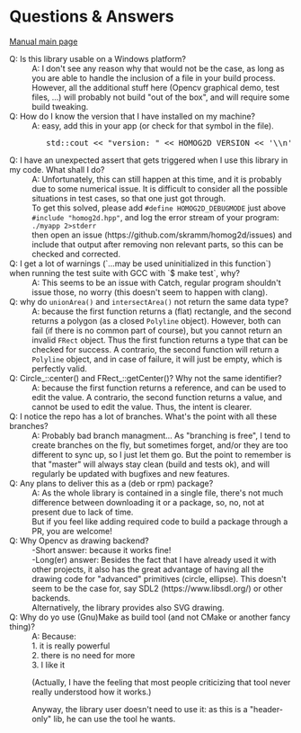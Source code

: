 # Questions & Answers

[Manual main page](homog2d_manual.md)

<dl>
<dt>
Q: Is this library usable on a Windows platform?
</dt>
<dd>
A: I don't see any reason why that would not be the case, as long as you are able to handle the inclusion of a file in your build process.
However, all the additional stuff here (Opencv graphical demo, test files, ...) will probably not build "out of the box", and will require some build tweaking.
</dd>

<dt>
Q: How do I know the version that I have installed on my machine?
</dt>
<dd>
A: easy, add this in your app (or check for that symbol in the file).
<pre>
   std::cout << "version: " << HOMOG2D_VERSION << '\\n';
</pre>
</dd>

<a name="assert_trigger"></a>
<dt>
Q: I have an unexpected assert that gets triggered when I use this library in my code.
What shall I do?
</dt>
<dd>
A: Unfortunately, this can still happen at this time, and it is probably due to some numerical issue.
It is difficult to consider all the possible situations in test cases, so that one just got through.<br>
To get this solved,
please add <code>#define HOMOG2D_DEBUGMODE</code> just above <code>#include "homog2d.hpp"</code>,
and log the error stream of your program:<br>
<code>./myapp 2>stderr</code><br>
then open an issue (https://github.com/skramm/homog2d/issues) and include that output after removing non relevant parts, so this can be checked and corrected.
</dd>

<dt>
Q: I get a lot of warnings (`...may be used uninitialized in this function`) when running the test suite with GCC with `$ make test`, why?
</dt>
<dd>
A: This seems to be an issue with Catch, regular program shouldn't issue those, no worry
(this doesn't seem to happen with clang).
</dd>


<dt>
Q: why do
<code>unionArea()</code> and <code>intersectArea()</code> not return the same data type?
</dt>
<dd>
A: because the first function returns a (flat) rectangle, and the second returns a polygon (as a closed <code>Polyline</code> object).
However, both can fail (if there is no common part of course), but you cannot return an invalid <code>FRect</code> object.
Thus the first function returns a type that can be checked for success.
A contrario, the second function will return a <code>Polyline</code> object, and in case of failure, it will just be empty, which is perfectly valid.
</dd>


<dt>
Q: Circle_::center() and FRect_::getCenter()? Why not the same identifier?
</dt>
<dd>
A: because the first function returns a reference, and can be used to edit the value.
A contrario, the second function returns a value, and cannot be used to edit the value.
Thus, the intent is clearer.
</dd>





<dt>
Q: I notice the repo has a lot of branches. What's the point with all these branches?
</dt>
<dd>
A: Probably bad branch managment...
As "branching is free", I tend to create branches on the fly, but sometimes forget, and/or they are too different to sync up, so I just let them go.
But the point to remember is that "master" will always stay clean (build and tests ok), and will regularly be updated with bugfixes and new features.
</dd>

<dt>
Q: Any plans to deliver this as a (deb or rpm) package?
</dt>
<dd>
A: As the whole library is contained in a single file, there's not much difference between downloading  it or a package, so, no, not at present due to lack of time.
<br>
But if you feel like adding required code to build a package through a PR, you are welcome!
</dd>


<dt>
Q: Why Opencv as drawing backend?
</dt>
<dd>
-Short answer: because it works fine!
<br>
-Long(er) answer:
Besides the fact that I have already used it with other projects, it also has the great advantage of having all the drawing code for "advanced" primitives (circle, ellipse).
This doesn't seem to be the case for, say SDL2 (https://www.libsdl.org/) or other backends.
<br>
Alternatively, the library provides also SVG drawing.
</dd>

<dt>
Q: Why do yo use (Gnu)Make as build tool (and not CMake or another fancy thing)?
</dt>
<dd>
A: Because:<br>
 1. it is really powerful<br>
 2. there is no need for more<br>
 3. I like it

(Actually, I have the feeling that most people criticizing that tool never really understood how it works.)

Anyway, the library user doesn't need to use it:
as this is a "header-only" lib, he can use the tool he wants.
</dd>


</dl>

